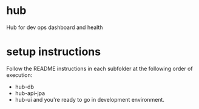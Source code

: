 # hub
Hub for dev ops dashboard and health

# setup instructions
Follow the README instructions in each subfolder at the following order of execution:
* hub-db 
* hub-api-jpa
* hub-ui
and you're ready to go in development environment.

